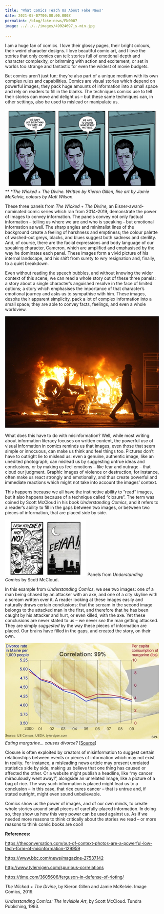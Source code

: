 ```yaml
---
title: 'What Comics Teach Us About Fake News'
date: 2021-05-07T00:00:00.000Z
permalink: /blog/fake-news/FN0007
image: ../../../images/49924697_s-min.jpg

---
```


I am a huge fan of comics. I love their glossy pages, their bright colours, their weird character designs. I love beautiful comic art, and I love the stories that only comics can tell: stories full of emotional depth and character complexity, or brimming with action and excitement, or set in worlds too strange and fantastic for even the wildest of movie budgets.  

But comics aren’t just fun; they’re also part of a unique medium with its own complex rules and capabilities. Comics are visual stories which depend on powerful images; they pack huge amounts of information into a small space and rely on readers to fill in the blanks. The techniques comics use to tell their stories can move and delight us – but these same techniques can, in other settings, also be used to mislead or manipulate us.

![](../../../images/comics-panel-1-min.png)
** **The Wicked + The Divine. Written by Kieron Gillen, line art by Jamie McKelvie, colours by Matt Wilson.*



These three panels from *The Wicked + The Divine*, an Eisner-award-nominated comic series which ran from 2014-2019, demonstrate the power of images to convey information. The panels convey not only factual information – telling us where we are and who is speaking – but emotional information as well. The sharp angles and minimalist lines of the background create a feeling of harshness and emptiness; the colour palette of washed-out greys, blacks, and blues suggest both sadness and sterility. And, of course, there are the facial expressions and body language of our speaking character, Cameron, which are amplified and emphasised by the way he dominates each panel. These images form a vivid picture of his internal landscape, and his shift from surety to wry resignation and, finally, to a quiet breakdown.

Even without reading the speech bubbles, and without knowing the wider context of this scene, we can read a whole story out of these three panels: a story about a single character’s anguished resolve in the face of limited options; a story which emphasises the importance of that character’s emotional journey and asks us to sympathise with him. These images, despite their apparent simplicity, pack a lot of complex information into a small space; they are able to convey facts, feelings, and even a whole worldview. 

![](../../../images/83289047_s-min.jpg)



What does this have to do with misinformation? Well, while most writing about information literacy focuses on written content, the powerful use of visual information in comics reminds us that images, even those that seem simple or innocuous, can make us think and feel things too. Pictures don’t have to outright lie to mislead us: even a genuine, authentic image, like an unedited photograph, can mislead us by suggesting untrue ideas and conclusions, or by making us feel emotions – like fear and outrage – that cloud our judgment. Graphic images of violence or destruction, for instance, often make us react strongly and emotionally, and thus create powerful and immediate reactions which might not take into account the images’ context.

This happens because we all have the instinctive ability to “read” images, but it also happens because of a technique called “closure”. The term was coined by Scott McCloud in his book *Understanding Comics*, and it refers to a reader’s ability to fill in the gaps between two images, or between two pieces of information, that are placed side by side.

![](../../../images/comics-panel-2-min.jpg) 
 Panels from *Understanding Comics* by Scott McCloud.

In this example from *Understanding Comics*, we see two images: one of a man being chased by an attacker with an axe, and one of a city skyline with a scream written over it. A reader looking at these images easily and naturally draws certain conclusions: that the scream in the second image belongs to the attacked man in the first, and therefore that he has been caught by his attacker and hurt, or even killed, with the axe. Yet these conclusions are never stated to us – we never *see* the man getting attacked. They are simply *suggested* by the way these pieces of information are placed. Our brains have filled in the gaps, and created the story, on their own. 



![](../../../images/comics-panel-3-min.jpg)
 *Eating margarine… causes divorce?* [[Source](https://www.bbc.com/news/magazine-27537142)]

Closure is often exploited by creators of misinformation to suggest certain relationships between events or pieces of information which may not exist in reality. For instance, a misleading news article may present unrelated statistics side by side, making us believe that one thing has caused or affected the other. Or a website might publish a headline, like “my cancer miraculously went away!”, alongside an unrelated image, like a picture of a bag of rice. The way such information is placed might lead us to a conclusion – in this case, that rice cures cancer – that is untrue and, if stated outright, might even sound unbelievable. 

Comics show us the power of images, and of our own minds, to create whole stories around small pieces of carefully-placed information. In doing so, they show us how this very power can be used against us. As if we needed more reasons to think critically about the stories we read – or more reasons to think comic books are cool!



 

**References:**

https://theconversation.com/out-of-context-photos-are-a-powerful-low-tech-form-of-misinformation-129959

https://www.bbc.com/news/magazine-27537142

http://www.tylervigen.com/spurious-correlations

https://time.com/3605606/ferguson-in-defense-of-rioting/

*The Wicked + The Divine*, by Kieron Gillen and Jamie McKelvie. Image Comics, 2019.

*Understanding Comics: The Invisible Art*, by Scott McCloud. Tundra Publishing, 1993. 

 